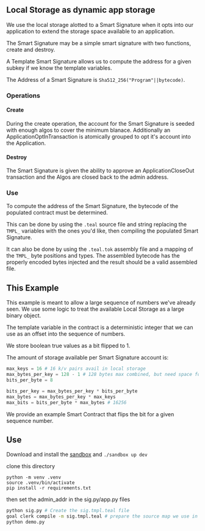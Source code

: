 Local Storage as dynamic app storage
-------------------------------------

We use the local storage alotted to a Smart Signature when it opts into our application to extend the storage space available to an application.

The Smart Signature may be a simple smart signature with two functions, create and destroy. 

A Template Smart Signature allows us to compute the address for a given subkey if we know the template variables.

The Address of a Smart Signature is `Sha512_256("Program"||bytecode)`.  


### Operations

#### Create

During the create operation, the account for the Smart Signature is seeded with enough algos to cover the minimum blanace.  Additionally an ApplicationOptInTransaction is atomically grouped to opt it's account into the Application.

#### Destroy

The Smart Signature is given the ability to approve an ApplicationCloseOut transaction and the Algos are closed back to the admin address. 


### Use

To compute the address of the Smart Signature, the bytecode of the populated contract must be determined. 

This can be done by using the `.teal` source file and string replacing the `TMPL_` variables with the ones you'd like, then compiling the populated Smart Signature.

It can also be done by using the `.teal.tok` assembly file and a mapping of the `TMPL_` byte positions and types. The assembled bytecode has the properly encoded bytes injected and the result should be a valid assembled file.



## This Example

This example is meant to allow a large sequence of numbers we've already seen. We use some logic to treat the available Local Storage as a large binary object. 

The template variable in the contract is a deterministic integer that we can use as an offset into the sequence of numbers. 

We store boolean true values as a bit flipped to 1. 

The amount of storage available per Smart Signature account is: 

```py
max_keys = 16 # 16 k/v pairs avail in local storage
max_bytes_per_key = 128 - 1 # 128 bytes max combined, but need space for a key
bits_per_byte = 8 

bits_per_key = max_bytes_per_key * bits_per_byte
max_bytes = max_bytes_per_key * max_keys
max_bits = bits_per_byte * max_bytes # 16256
```

We provide an example Smart Contract that flips the bit for a given sequence number.
## Use

Download and install the [sandbox](https://github.com/algorand/sandbox) and `./sandbox up dev`

clone this directory

```
python -m venv .venv
source .venv/bin/activate
pip install -r requirements.txt
```

then set the admin_addr in the sig.py/app.py files

```sh
python sig.py # Create the sig.tmpl.teal file 
goal clerk compile -m sig.tmpl.teal # prepare the source map we use in the demo
python demo.py
```